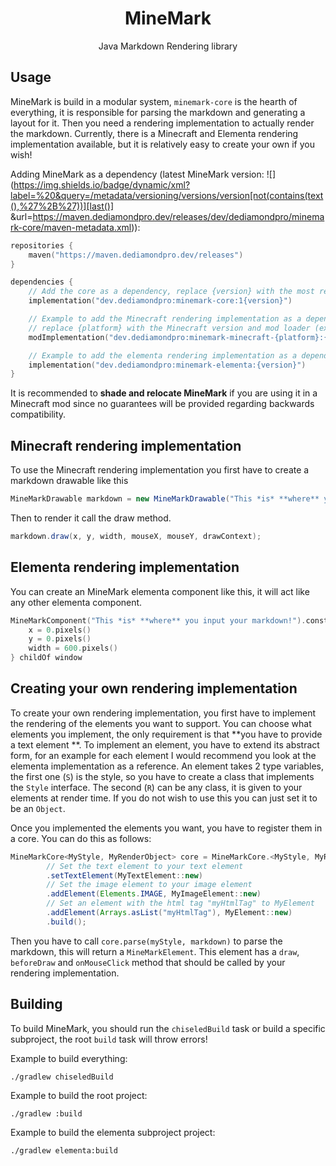 <div align="center">

# MineMark

Java Markdown Rendering library
</div>

## Usage

MineMark is build in a modular system, `minemark-core` is the hearth of everything, it is responsible for parsing
the markdown and generating a layout for it. Then you need a rendering implementation to actually render the markdown.
Currently, there is a Minecraft and Elementa rendering implementation available, but it is relatively easy to create
your own if you wish!

Adding MineMark as a dependency (latest MineMark
version: ![](https://img.shields.io/badge/dynamic/xml?label=%20&query=/metadata/versioning/versions/version[not(contains(text(),%27%2B%27))][last()]
&url=https://maven.dediamondpro.dev/releases/dev/dediamondpro/minemark-core/maven-metadata.xml)):

```kt
repositories {
    maven("https://maven.dediamondpro.dev/releases")
}

dependencies {
    // Add the core as a dependency, replace {version} with the most recent version of MineMark
    implementation("dev.dediamondpro:minemark-core:1{version}")

    // Example to add the Minecraft rendering implementation as a dependency,
    // replace {platform} with the Minecraft version and mod loader (example: 1.20.4-fabric)
    modImplementation("dev.dediamondpro:minemark-minecraft-{platform}:{version}")

    // Example to add the elementa rendering implementation as a dependency
    implementation("dev.dediamondpro:minemark-elementa:{version}")
}
```

It is recommended to **shade and relocate MineMark** if you are using it in a Minecraft mod since no guarantees will be
provided regarding backwards compatibility.

## Minecraft rendering implementation

To use the Minecraft rendering implementation you first have to create a markdown drawable like this

```java
MineMarkDrawable markdown = new MineMarkDrawable("This *is* **where** you input your markdown!");
```

Then to render it call the draw method.

```java
markdown.draw(x, y, width, mouseX, mouseY, drawContext);
```

## Elementa rendering implementation

You can create an MineMark elementa component like this, it will act like any other elementa component.

```kt
MineMarkComponent("This *is* **where** you input your markdown!").constrain {
    x = 0.pixels()
    y = 0.pixels()
    width = 600.pixels()
} childOf window
```

## Creating your own rendering implementation

To create your own rendering implementation, you first have to implement the rendering of the elements you want to
support. You can choose what elements you implement, the only requirement is that **you have to provide a text element
**.
To implement an element, you have to extend its abstract form, for an example for each element I would recommend you
look at the elementa implementation as a reference. An element takes 2 type variables, the first one (`S`) is the style,
so you have to create a class that implements the `Style` interface. The second (`R`) can be any class, it is given to
your
elements at render time. If you do not wish to use this you can just set it to be an `Object`.

Once you implemented the elements you want, you have to register them in a core. You can do this as follows:

```java
MineMarkCore<MyStyle, MyRenderObject> core = MineMarkCore.<MyStyle, MyRenderObject>builder()
        // Set the text element to your text element
        .setTextElement(MyTextElement::new)
        // Set the image element to your image element
        .addElement(Elements.IMAGE, MyImageElement::new)
        // Set an element with the html tag "myHtmlTag" to MyElement
        .addElement(Arrays.asList("myHtmlTag"), MyElement::new)
        .build();
```

Then you have to call `core.parse(myStyle, markdown)` to parse the markdown, this will return a `MineMarkElement`.
This element has a `draw`, `beforeDraw` and `onMouseClick` method that should be called by your rendering
implementation.

## Building

To build MineMark, you should run the `chiseledBuild` task or build a specific subproject, the root `build` task will
throw errors!

Example to build everything:
```shell
./gradlew chiseledBuild
```
Example to build the root project:
```shell
./gradlew :build
```
Example to build the elementa subproject project:
```shell
./gradlew elementa:build
```